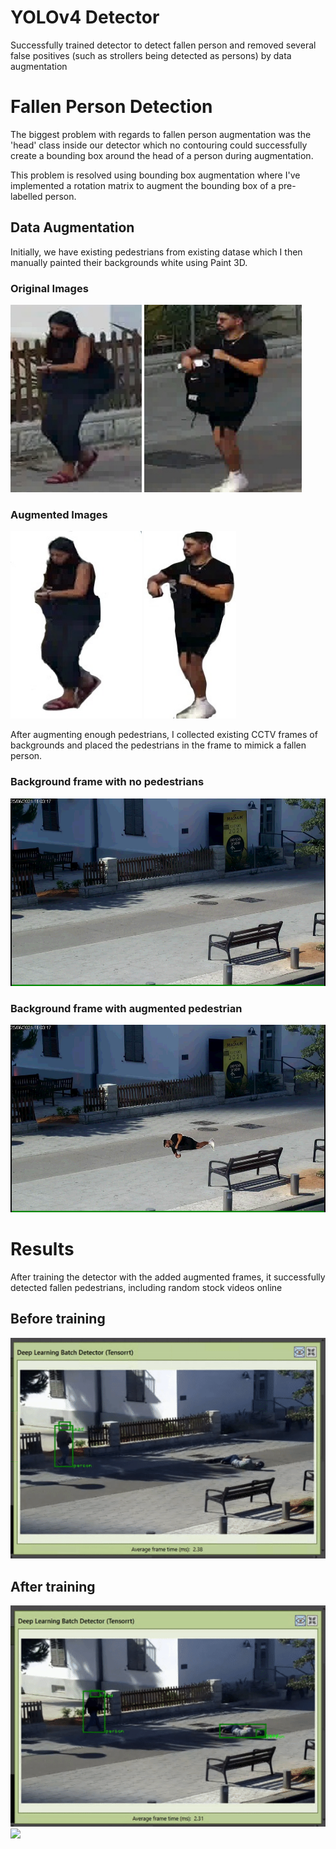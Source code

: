 # YOLOv4 Detector
  Successfully trained detector to detect fallen person and removed several false positives (such as strollers being detected as persons) by data augmentation
  
# Fallen Person Detection
  The biggest problem with regards to fallen person augmentation was the 'head' class inside our detector which no contouring could successfully create a bounding box around the head of a person during augmentation.
  
  This problem is resolved using bounding box augmentation where I've implemented a rotation matrix to augment the bounding box of a pre-labelled person.
  
  ## Data Augmentation
  Initially, we have existing pedestrians from existing datase which I then manually painted their backgrounds white using Paint 3D.
  
  ### Original Images
  
  <img src = "YOLOv4/images/pedestrian1_before.jpg" height = "300"> <img src = "YOLOv4/images/pedestrian2_before.jpg" height = "300">
  
  ### Augmented Images
  
  <img src = "YOLOv4/images/pedestrian1_augmented.jpg" height = "300"> <img src = "YOLOv4/images/pedestrian2_augmented.jpg" height = "300">
  
  
  After augmenting enough pedestrians, I collected existing CCTV frames of backgrounds and placed the pedestrians in the frame to mimick a fallen person.
  
  ### Background frame with no pedestrians
  
  <img src = "YOLOv4/images/background.jpg" height = "300">
  
  ### Background frame with augmented pedestrian
  
  <img src = "YOLOv4/images/cam1-afternoon_1010.jpg" height = "300">
  
  # Results
  After training the detector with the added augmented frames, it successfully detected fallen pedestrians, including random stock videos online
  
  ## Before training
  <img src = "YOLOv4/images/video_snippets/before_improvement1.gif">
  
  ## After training
  <img src = "YOLOv4/images/video_snippets/improvement1.gif">
  <img src = "YOLOv4/images/video_snippets/stock_vid_improvement.gif">
